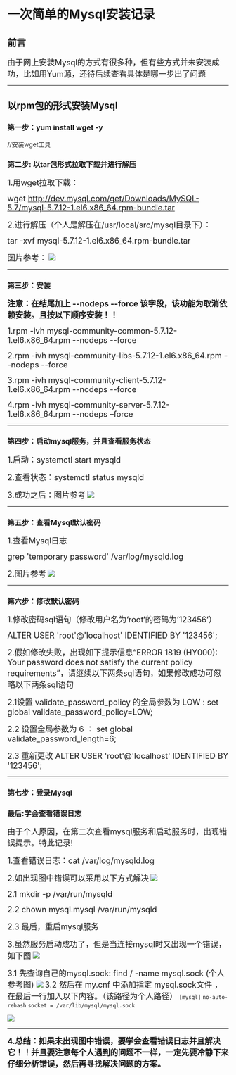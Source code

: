 # 一次简单的Mysql安装记录

## 前言

<font size =4>由于网上安装Mysql的方式有很多种，但有些方式并未安装成功，比如用Yum源，还待后续查看具体是哪一步出了问题</font>

---

## 以rpm包的形式安装Mysql

### 第一步：yum install wget -y		

//安装wget工具


### 第二步: 以tar包形式拉取下载并进行解压

<font size =4>1.用wget拉取下载：</font>

<font size =4>wget http://dev.mysql.com/get/Downloads/MySQL-5.7/mysql-5.7.12-1.el6.x86_64.rpm-bundle.tar</font>

<font size =4>2.进行解压（个人是解压在/usr/local/src/mysql目录下）：</font>

<font size =4>tar -xvf mysql-5.7.12-1.el6.x86_64.rpm-bundle.tar</font>

<font size =4>图片参考：</font>
![](https://unleashed.oss-cn-beijing.aliyuncs.com/picgo/2031154-20201102223925339-1063831368.png)

---

### 第三步：安装

<font size =4>**注意：在结尾加上 --nodeps --force  该字段，该功能为取消依赖安装。且按以下顺序安装！！**</font>

<font size =4>1.rpm -ivh mysql-community-common-5.7.12-1.el6.x86_64.rpm --nodeps --force</font>

<font size =4>2.rpm -ivh mysql-community-libs-5.7.12-1.el6.x86_64.rpm --nodeps --force</font>

<font size =4>3.rpm -ivh mysql-community-client-5.7.12-1.el6.x86_64.rpm --nodeps --force</font>

<font size =4>4.rpm -ivh mysql-community-server-5.7.12-1.el6.x86_64.rpm --nodeps –force</font>

---

### 第四步：启动mysql服务，并且查看服务状态

<font size =4>1.启动：systemctl start mysqld</font>

<font size =4>2.查看状态：systemctl status mysqld</font>

<font size =4>3.成功之后：图片参考</font>
![](https://unleashed.oss-cn-beijing.aliyuncs.com/picgo/2031154-20201102223948449-1163660151.png)

---

### 第五步：查看Mysql默认密码

<font size =4>1.查看Mysql日志</font>

<font size =4>grep 'temporary password' /var/log/mysqld.log</font>

<font size =4>2.图片参考</font>
![](https://unleashed.oss-cn-beijing.aliyuncs.com/picgo/2031154-20201102224009180-497761200.png)

---

### 第六步：修改默认密码

<font size =4>1.修改密码sql语句（修改用户名为‘root‘的密码为’123456‘）</font>

<font size =4>ALTER USER 'root'@'localhost' IDENTIFIED BY '123456';</font>

<font size =4>2.假如修改失败，出现如下提示信息“ERROR 1819 (HY000): Your password does not satisfy the current policy requirements”，请继续以下两条sql语句，如果修改成功可忽略以下两条sql语句</font>

<font size =4>2.1设置 validate_password_policy 的全局参数为 LOW  :  set global validate_password_policy=LOW;</font>

<font size =4>2.2 设置全局参数为 6 ： set global validate_password_length=6;</font>

<font size =4>2.3 重新更改 ALTER USER 'root'@'localhost' IDENTIFIED BY '123456';</font>

---

### 第七步：登录Mysql 

### 最后:学会查看错误日志

<font size =4>由于个人原因，在第二次查看mysql服务和启动服务时，出现错误提示。特此记录!</font>

<font size =4>1.查看错误日志：cat  /var/log/mysqld.log</font>

<font size =4>2.如出现图中错误可以采用以下方式解决</font>
![](https://unleashed.oss-cn-beijing.aliyuncs.com/picgo/2031154-20201102224026603-715614475.png)


<font size =4>2.1  mkdir -p /var/run/mysqld</font>

<font size =4>2.2  chown mysql.mysql /var/run/mysqld</font>

<font size =4>2.3 最后，重启mysql服务</font>

<font size =4>3.虽然服务启动成功了，但是当连接mysql时又出现一个错误，如下图</font>
![](https://unleashed.oss-cn-beijing.aliyuncs.com/picgo/2031154-20201103082828484-619563504.png)


<font size =4>3.1 先查询自己的mysql.sock:  find / -name mysql.sock  (个人参考图) </font>
![](https://unleashed.oss-cn-beijing.aliyuncs.com/picgo/2031154-20201103083424017-129992276.png)
<font size =4>3.2 然后在 my.cnf 中添加指定 mysql.sock文件 ，在最后一行加入以下内容。（该路径为个人路径）</font>
`[mysql]`
`no-auto-rehash`
`socket = /var/lib/mysql/mysql.sock`

![](https://unleashed.oss-cn-beijing.aliyuncs.com/picgo/2031154-20201103083618108-558073854.png)

---

<font size =4>**4.总结：如果未出现图中错误，要学会查看错误日志并且解决它！！并且要注意每个人遇到的问题不一样，一定先要冷静下来仔细分析错误，然后再寻找解决问题的方案。**</font>